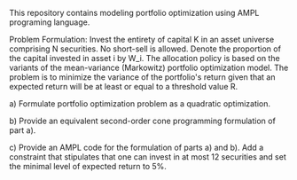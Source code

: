 This repository contains modeling portfolio optimization using AMPL programing language.

Problem Formulation:
Invest the entirety of capital K in an asset universe comprising N securities. No short-sell 
is allowed. Denote the proportion of the capital invested in asset i by W_i. The allocation 
policy is based on the variants of the mean-variance (Markowitz) portfolio optimization model. 
The problem is to minimize the variance of the portfolio's return given that an expected 
return will be at least or equal to a threshold value R.


a) Formulate portfolio optimization problem as a quadratic optimization. 

b) Provide an equivalent second-order cone programming formulation of part a).

c) Provide an AMPL code for the formulation of parts a) and b). Add a constraint that 
stipulates that one can invest in at most 12 securities and set the minimal level of 
expected return to 5%.
